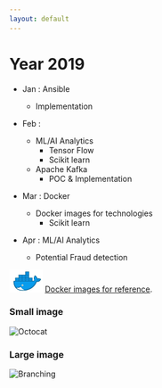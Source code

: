 ```yaml
---
layout: default
---
```


# Year 2019

- Jan : Ansible
  - Implementation
- Feb : 
  - ML/AI Analytics
    - Tensor Flow
    - Scikit learn
  - Apache Kafka
    - POC & Implementation

- Mar : Docker
  - Docker images for technologies
    - Scikit learn

- Apr : ML/AI Analytics
  - Potential Fraud detection


![DockerHub](./DockerHub.PNG)  [Docker images for reference](https://hub.docker.com/u/thinkforward).

### Small image

![Octocat](https://assets-cdn.github.com/images/icons/emoji/octocat.png)

### Large image

![Branching](https://guides.github.com/activities/hello-world/branching.png)

